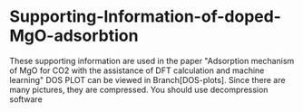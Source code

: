 # Supporting-Information-of-doped-MgO-adsorbtion
These supporting information are used in the paper "Adsorption mechanism of MgO for CO2 with the assistance of DFT calculation and machine learning"
DOS PLOT can be viewed in Branch[DOS-plots]. Since there are many pictures, they are compressed. You should use decompression software
